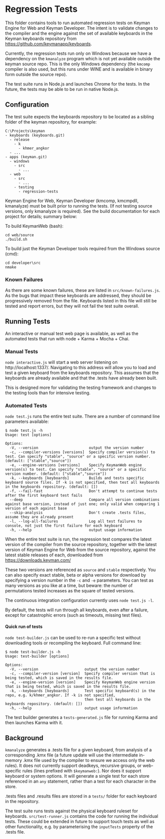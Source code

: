 # Regression Tests

This folder contains tools to run automated regression tests on Keyman Engine for Web
and Keyman Developer. The intent is to validate changes to the compiler and the engine
against the set of available keyboards in the Keyman keyboards repository from
https://github.com/keymanapp/keyboards.

Currently, the regression tests run only on Windows because we have a dependency on
the `kmanalyze` program which is not yet available outside the keyman source repo. This
is the only Windows dependency (the `kmcomp` compiler is also used, but this runs under
WINE and is available in binary form outside the source repo).

The test suite runs in Node.js and launches Chrome for the tests. In the future, the
tests may be able to be run in native Node.js.

## Configuration

The test suite expects the keyboards repository to be located as a sibling folder of
the keyman repository, for example:

    C:\Projects\keyman
    - keyboards (keyboards.git)
      - release
        - k
          - khmer_angkor
      - ...
    - apps (keyman.git)
      - windows
        - src
          - ...
      - web
        - src
          - ...
        - testing
          - regression-tests

Keyman Engine for Web, Keyman Developer (kmcomp, kmcmpdll, kmanalyze) must be built
prior to running the tests. (If not testing source versions, only kmanalyze is
required). See the build documentation for each project for details; summary below:

To build KeymanWeb (bash):

    cd web/source
    ./build.sh

To build just the Keyman Developer tools required from the Windows source (cmd):

    cd developer\src
    nmake

### Known Failures

As there are some known failures, these are listed in `src/known-failures.js`.
As the bugs that impact these keyboards are addressed, they should be progressively
removed from the file. Keyboards listed in this file will still be tested and
report errors, but they will not fail the test suite overall.

## Running Tests

An interactive or manual test web page is available, as well as the automated
tests that run with node + Karma + Mocha + Chai.

### Manual Tests

`node interactive.js` will start a web server listening on http://localhost:1337/.
Navigating to this address will allow you to load and test a given keyboard from the
keyboards repository. This assumes that the keyboards are already available and that
the .tests have already been built.

This is designed more for validating the testing framework and changes to the testing
tools than for intensive testing.

### Automated Tests

`node test.js` runs the entire test suite. There are a number of command line
parameters available:

    $ node test.js -h
    Usage: test [options]

    Options:
      -V, --version                       output the version number
      -c, --compiler-versions [versions]  Specify compiler version(s) to test. Can specify "stable", "source" or a specific version number. (default: ["stable","source"])
      -e, --engine-versions [versions]    Specify KeymanWeb engine version(s) to test. Can specify "stable", "source" or a specific version number. (default: ["stable","source"])
      -k, --keyboards [keyboards]         Builds and tests specific keyboard source files. If -k is not specified, then test all keyboards in the keyboards repository. (default: [])
      -f, --fail-fast                     Don't attempt to continue tests after the first keyboard test fails
      --deep                              Compare all version combinations against base version, instead of just one; only valid when comparing 1 version of each against base
      --skip-analysis                     Don't create .tests files, assume they are already present
      -l, --log-all-failures              Log all test failures to console, not just the first failure for each keyboard
      -h, --help                          output usage information

When the entire test suite is run, the regression test compares the latest version of
the compiler from the source repository, together with the latest version of Keyman
Engine for Web from the source repository, against the latest stable releases of
each, downloaded from https://downloads.keyman.com/

These two versions are referenced as `source` and `stable` respectively. You can
also specify exact stable, beta or alpha versions for download by specifying a
version number in the `-c` and `-e` parameters. You can test as many versions as
you like at a time, but beware: the number of permutations tested increases as
the square of tested versions.

The continuous integration configuration currently uses `node test.js -l`.

By default, the tests will run through all keyboards, even after a failure, except
for catastrophic errors (such as timeouts, missing test files).

#### Quick run of tests

`node test-builder.js` can be used to re-run a specific test without downloading
tools or recompiling the keyboard. Full command line:

    $ node test-builder.js -h
    Usage: test-builder [options]

    Options:
      -V, --version                     output the version number
      -c, --compiler-version [version]  Specify compiler version that is being tested, which is saved in the results file.
      -e, --engine-version [version]    Specify KeymanWeb engine version that is being tested, which is saved in the results file.
      -k, --keyboards [keyboards]       Test specific keyboard(s) in the repo, e.g. k/khmer_angkor. If -k is not specified,
                                        then test all keyboards in the keyboards repository. (default: [])
      -h, --help                        output usage information

The test builder generates a `tests-generated.js` file for running Karma and then launches Karma with it.

## Background

`kmanalyze` generates a .tests file for a given keyboard, from analysis of a
corresponding .kmx file (a future update will use the intermediate in-memory
.kmx file used by the compiler to ensure we access only the web rules). It
does not currently support deadkeys, recursive groups, or web-specific rules
(lines prefixed with `$keymanweb:`). Nor does it support keyboard or system
options. It will generate a single test for each store referenced in an `any`
statement, rather than a test for each character in the store.

.tests files and .results files are stored in a `tests/` folder for each
keyboard in the repository.

The test suite runs tests against the physical keyboard ruleset for keyboards.
`src/test-runner.js` contains the code for running the individual tests. These
could be extended in future to support touch tests as well as other functionality,
e.g. by parameterising the `inputTests` property of the .tests file.
